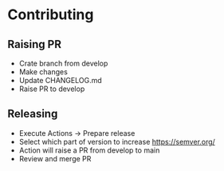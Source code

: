 # Contributing

## Raising PR

- Crate branch from develop
- Make changes
- Update CHANGELOG.md
- Raise PR to develop

## Releasing

- Execute Actions -> Prepare release
- Select which part of version to increase https://semver.org/
- Action will raise a PR from develop to main
- Review and merge PR
